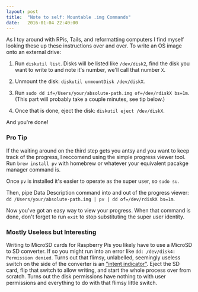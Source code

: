 ```yaml
---
layout: post
title:  "Note to self: Mountable .img Commands"
date:   2016-01-04 22:40:00
---
```

As I toy around with RPis, Tails, and reformatting computers I find myself looking these up these instructions over and over. To write an OS image onto an external drive:

1) Run `diskutil list`. Disks will be listed like `/dev/disk2`, find the disk you want to write to and note it's number, we'll call that number `X`.

2) Unmount the disk: `diskutil unmountDisk /dev/diskX`.

3) Run `sudo dd if=/Users/your/absolute-path.img of=/dev/rdiskX bs=1m`. (This part will probably take a couple minutes, see tip below.)

4) Once that is done, eject the disk: `diskutil eject /dev/diskX`.

And you're done!

### Pro Tip

If the waiting around on the third step gets you antsy and you want to keep track of the progress, I reccomend using the simple progress viewer tool. Run `brew install pv` with homebrew or whatever your equivalent pacakge manager command is.

Once `pv` is installed it's easier to operate as the super user, so `sudo su`.

Then, pipe Data Description command into and out of the progress viewer: `dd /Users/your/absolute-path.img | pv | dd of=/dev/rdiskX bs=1m`.

Now you've got an easy way to view your progress. When that command is done, don't forget to run `exit` to stop substituting the super user identity.

### Mostly Useless but Interesting

Writing to MicroSD cards for Raspberry Pis you likely have to use a MicroSD to SD converter. If so you might run into an error like `dd: /dev/disk4: Permission denied`. Turns out that flimsy, unlabelled, seemingly useless switch on the side of the converter is an ["intent indicator"](http://askubuntu.com/a/277160). Eject the SD card, flip that switch to allow writing, and start the whole process over from scratch. Turns out the disk permissions have nothing to with user permissions and everything to do with that flimsy little switch.
